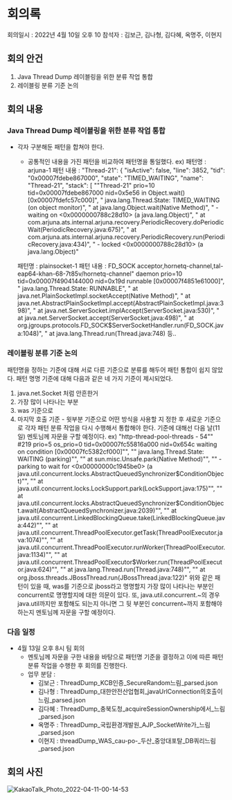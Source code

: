 # 회의록
회의일시 : 2022년 4월 10일 오후 10
참석자 : 김보근, 김나형, 김다혜, 옥명주, 이현지

## 회의 안건
1. Java Thread Dump 레이블링을 위한 분류 작업 통합
2. 레이블링 분류 기준 논의

## 회의 내용
### Java Thread Dump 레이블링을 위한 분류 작업 통합
- 각자 구분해둔 패턴을 합쳐야 한다.
  - 공통적인 내용을 가진 패턴을 비교하여 패턴명을 통일했다.
  ex) 
  패턴명 : arjuna-1
  패턴 내용 : "Thread-21": {
        "isActive": false,
        "line": 3852,
        "tid": "0x00007fdebe867000",
        "state": "TIMED_WAITING",
        "name": "Thread-21",
        "stack": [
            "\"Thread-21\" prio=10 tid=0x00007fdebe867000 nid=0x5e56 in Object.wait() [0x00007fdefc57c000]",
            "   java.lang.Thread.State: TIMED_WAITING (on object monitor)",
            "    at java.lang.Object.wait(Native Method)",
            "    - waiting on <0x0000000788c28d10> (a java.lang.Object)",
            "    at com.arjuna.ats.internal.arjuna.recovery.PeriodicRecovery.doPeriodicWait(PeriodicRecovery.java:675)",
            "    at com.arjuna.ats.internal.arjuna.recovery.PeriodicRecovery.run(PeriodicRecovery.java:434)",
            "    - locked <0x0000000788c28d10> (a java.lang.Object)"
     
   패턴명 : plainsocket-1
   패턴 내용 : FD_SOCK acceptor,hornetq-channel,tal-eap64-khan-68-7t85v/hornetq-channel\" daemon prio=10 tid=0x00007f4904144000 nid=0x19d runnable [0x00007f4851e61000]",
            "   java.lang.Thread.State: RUNNABLE",
            "    at java.net.PlainSocketImpl.socketAccept(Native Method)",
            "    at java.net.AbstractPlainSocketImpl.accept(AbstractPlainSocketImpl.java:398)",
            "    at java.net.ServerSocket.implAccept(ServerSocket.java:530)",
            "    at java.net.ServerSocket.accept(ServerSocket.java:498)",
            "    at org.jgroups.protocols.FD_SOCK$ServerSocketHandler.run(FD_SOCK.java:1048)",
            "    at java.lang.Thread.run(Thread.java:748)
    등..

### 레이블링 분류 기준 논의
패턴명을 정하는 기준에 대해 서로 다른 기준으로 분류를 해두어 패턴 통합이 쉽지 않았다. 패턴 명명 기준에 대해 다음과 같은 네 가지 기준이 제시되었다.
1. java.net.Socket 처럼 안흔한거
2. 가장 많이 나타나는 부분
3. was 기준으로
4. 마지막 호출 기준 - 윗부분 기준으로
어떤 방식을 사용할 지 정한 후 새로운 기준으로 각자 패턴 분류 작업을 다시 수행해서 통합해야 한다.
기준에 대해선 다음 날(11일) 멘토님께 자문을 구할 예정이다.
ex)
"http-thread-pool-threads - 54\"" #219 prio=5 os_prio=0 tid=0x00007fc55816a000 nid=0x654c waiting on condition [0x00007fc5382cf000]"",
            ""   java.lang.Thread.State: WAITING (parking)"",
            ""    at sun.misc.Unsafe.park(Native Method)"",
            ""    - parking to wait for  <0x00000000c1945be0> (a java.util.concurrent.locks.AbstractQueuedSynchronizer$ConditionObject)"",
            ""    at java.util.concurrent.locks.LockSupport.park(LockSupport.java:175)"",
            ""    at java.util.concurrent.locks.AbstractQueuedSynchronizer$ConditionObject.await(AbstractQueuedSynchronizer.java:2039)"",
            ""    at java.util.concurrent.LinkedBlockingQueue.take(LinkedBlockingQueue.java:442)"",
            ""    at java.util.concurrent.ThreadPoolExecutor.getTask(ThreadPoolExecutor.java:1074)"",
            ""    at java.util.concurrent.ThreadPoolExecutor.runWorker(ThreadPoolExecutor.java:1134)"",
            ""    at java.util.concurrent.ThreadPoolExecutor$Worker.run(ThreadPoolExecutor.java:624)"",
            ""    at java.lang.Thread.run(Thread.java:748)"",
            ""    at org.jboss.threads.JBossThread.run(JBossThread.java:122)"
위와 같은 패턴이 있을 때, was를 기준으로 jboss라고 명명할지 가장 많이 나타나는 부분인 concurrent로 명명할지에 대한 의문이 있다. 
또, java.util.concurrent.~의 경우 java.util까지만 포함해도 되는지 아니면 그 뒷 부분인 concurrent~까지 포함해야 하는지 멘토님께 자문을 구할 예정이다. 

### 다음 일정
- 4월 13일 오후 8시 팀 회의
  - 멘토님께 자문을 구한 내용을 바탕으로 패턴명 기준을 결정하고 이에 따른 패턴 분류 작업을 수행한 후 회의를 진행한다. 
  - 업무 분담 : 
    - 김보근 : ThreadDump_KCB인증_SecureRandom느림_parsed.json
    - 김나형 : ThreadDump_대한안전산업협회_javaUrlConnection의호출이느림_parsed.json
    - 김다혜 : ThreadDump_충북도청_acquireSessionOwnership에서_느림_parsed.json
    - 옥명주 : ThreadDump_국립환경개발원_AJP_SocketWrite가_느림_parsed.json
    - 이현지 : threadDump_WAS_cau-po-_두산_중앙대포탈_DB쿼리느림_parsed.json

## 회의 사진
![KakaoTalk_Photo_2022-04-11-00-14-53](https://user-images.githubusercontent.com/58133945/162626445-247ab61a-c625-492c-8324-b95daba6db51.png)
